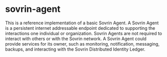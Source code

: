 # sovrin-agent

This is a reference implementation of a basic Sovrin Agent. A Sovrin Agent is
a persistent internet addressable endpoint dedicated to supporting the 
interactions one individual or organization. Sovrin Agents are not required to 
interact with others or with the Sovrin network. A Sovrin Agent could provide 
services for its owner, such as monitoring, notification, messaging, backups, 
and interacting with the Sovrin Distributed Identity Ledger.  